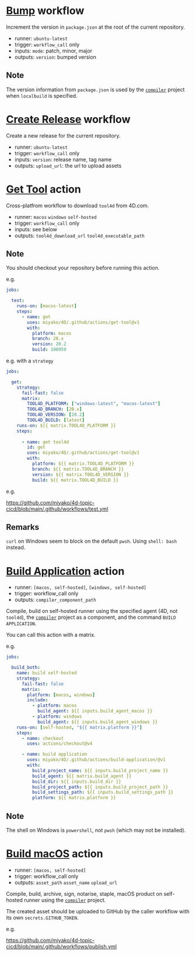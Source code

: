 # [Bump](https://github.com/miyako/4D/blob/v1/.github/workflows/bump.yml) workflow

Increment the version in `package.json` at the root of the current repository.

* runner: `ubuntu-latest`
* trigger: `workflow_call` only
* inputs: `mode`: patch, minor, major
* outputs: `version`: bumped version

## Note

The version information from `package.json` is used by the [`compiler`](https://github.com/miyako/4d-class-compiler) project when `localbuild` is specified.
   
# [Create Release](https://github.com/miyako/4D/blob/v1/.github/workflows/create-release.yml) workflow

Create a new release for the current repository.

* runner: `ubuntu-latest`
* trigger: `workflow_call` only
* inputs: `version`: release name, tag name
* outputs: `upload_url`: the url to upload assets 

# [Get Tool](https://github.com/miyako/4D/blob/v1/.github/actions/get-tool/action.yml) action

Cross-platfrom workflow to download `tool4d` from 4D.com.

* runner: `macos` `windows` `self-hosted`
* trigger: `workflow_call` only
* inputs: see below
* outputs: `tool4d_download_url` `tool4d_executable_path`

## Note

You should checkout your repository before running this action.

e.g.

```yml
jobs:

  test:
    runs-on: [macos-latest]
    steps:
      - name: get
        uses: miyako/4D/.github/actions/get-tool@v1
        with:
          platform: macos
          branch: 20.x
          version: 20.2
          build: 100959
```

e.g. with a `strategy`

```yml
jobs:     

  get:
    strategy:
      fail-fast: false
      matrix:
        TOOL4D_PLATFORM: ["windows-latest", "macos-latest"]
        TOOL4D_BRANCH: [20.x]
        TOOL4D_VERSION: [20.2]
        TOOL4D_BUILD: [latest] 
    runs-on: ${{ matrix.TOOL4D_PLATFORM }}
    steps:
    
      - name: get tool4d
        id: get
        uses: miyako/4D/.github/actions/get-tool@v1
        with:
          platform: ${{ matrix.TOOL4D_PLATFORM }}
          branch: ${{ matrix.TOOL4D_BRANCH }}
          version: ${{ matrix.TOOL4D_VERSION }}
          build: ${{ matrix.TOOL4D_BUILD }}
```

e.g.

https://github.com/miyako/4d-topic-cicd/blob/main/.github/workflows/test.yml

## Remarks

`curl` on Windows seem to block on the default `pwsh`. Using `shell: bash` instead.

# [Build Application]() action

* runner: `[macos, self-hosted]`, `[windows, self-hosted]`
* trigger: workflow_call only
* outputs: `compiler_component_path`

Compile, build on self-hosted runner using the specified agent (4D, not `tool4d`), the [`compiler`](https://github.com/miyako/4d-class-compiler) project as a component, and the command `BUILD APPLICATION`.

You can call this action with a matrix.

e.g.

```yml
jobs:

  build_both:
    name: build self-hosted
    strategy:
      fail-fast: false
      matrix:
        platform: [macos, windows]
        include: 
          - platform: macos
            build_agent: ${{ inputs.build_agent_macos }}
          - platform: windows
            build_agent: ${{ inputs.build_agent_windows }}
    runs-on: [self-hosted, "${{ matrix.platform }}"]
    steps:
      - name: checkout 
        uses: actions/checkout@v4

      - name: build application
        uses: miyako/4D/.github/actions/build-application/@v1
        with:
          build_project_name: ${{ inputs.build_project_name }}
          build_agent: ${{ matrix.build_agent }}
          build_dir: ${{ inputs.build_dir }}
          build_project_path: ${{ inputs.build_project_path }}
          build_settings_path: ${{ inputs.build_settings_path }}
          platform: ${{ matrix.platform }}
```

## Note

The shell on Windows is `powershell`, not `pwsh` (which may not be installed).

# [Build macOS](https://github.com/miyako/4D/blob/v1/.github/actions/build-macos/action.yml) action

* runner: `[macos, self-hosted]`
* trigger: workflow_call only
* outputs: `asset_path` `asset_name` `upload_url`

Compile, build, archive, sign, notarise, staple, macOS product on self-hosted runner using the [`compiler`](https://github.com/miyako/4d-class-compiler) project.

The created asset should be uploaded to GitHub by the caller workflow with its own `secrets.GITHUB_TOKEN`.

e.g.

https://github.com/miyako/4d-topic-cicd/blob/main/.github/workflows/publish.yml
